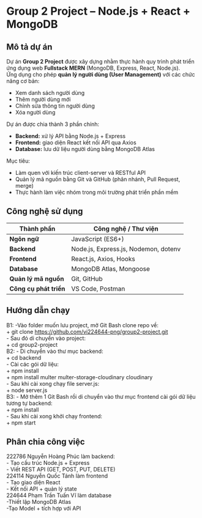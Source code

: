 # Group 2 Project – Node.js + React + MongoDB
## Mô tả dự án

Dự án **Group 2 Project** được xây dựng nhằm thực hành quy trình phát triển ứng dụng web **Fullstack MERN** (MongoDB, Express, React, Node.js).  
Ứng dụng cho phép **quản lý người dùng (User Management)** với các chức năng cơ bản:
- Xem danh sách người dùng
- Thêm người dùng mới
- Chỉnh sửa thông tin người dùng
- Xóa người dùng

Dự án được chia thành 3 phần chính:
- **Backend:** xử lý API bằng Node.js + Express  
- **Frontend:** giao diện React kết nối API qua Axios  
- **Database:** lưu dữ liệu người dùng bằng MongoDB Atlas  

Mục tiêu:
- Làm quen với kiến trúc client-server và RESTful API  
- Quản lý mã nguồn bằng Git và GitHub (phân nhánh, Pull Request, merge)  
- Thực hành làm việc nhóm trong môi trường phát triển phần mềm

## Công nghệ sử dụng

| Thành phần | Công nghệ / Thư viện |
|-------------|----------------------|
| **Ngôn ngữ** | JavaScript (ES6+) |
| **Backend** | Node.js, Express.js, Nodemon, dotenv |
| **Frontend** | React.js, Axios, Hooks |
| **Database** | MongoDB Atlas, Mongoose |
| **Quản lý mã nguồn** | Git, GitHub |
| **Công cụ phát triển** | VS Code, Postman |

## Hướng dẫn chạy
B1: -Vào folder muốn lưu project, mở Git Bash clone repo về:  
        + git clone https://github.com/vi224644-png/group2-project.git  
    - Sau đó di chuyển vào project:  
        + cd group2-project  
B2: - Di chuyển vào thư mục backend:  
        + cd backend  
    - Cài các gói dữ liệu:  
        + npm install  
        + npm install multer multer-storage-cloudinary cloudinary  
    - Sau khi cài xong chạy file server.js:  
        + node server.js  
B3: - Mở thêm 1 Git Bash rồi di chuyển vào thư mục frontend cài gói dữ liệu tương tự backend:  
        + npm install  
    - Sau khi cài xong khởi chạy frontend:  
        + npm start  

## Phân chia công việc  

222786 Nguyễn Hoàng Phúc làm backend:  
    - Tạo cấu trúc Node.js + Express  
    - Viết REST API (GET, POST, PUT, DELETE)  
224114 Nguyễn Quốc Tánh làm frontend  
    - Tạo giao diện React  
    - Kết nối API + quản lý state  
224644 Phạm Trần Tuấn Vĩ làm database  
    -Thiết lập MongoDB Atlas  
    -Tạo Model + tích hợp với API
